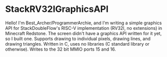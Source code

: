 # StackRV32IGraphicsAPI
Hello! I'm Best_Archer/ProgrammerArchie, and I'm writing a simple graphics API for StackDoubleFlow's RISC-V implementation (RV32I, no extensions) in Minecraft Redstone. The screen didn't have a graphics API written for it yet, so I built one. Supports drawing to individual pixels, drawing lines, and drawing triangles. Written in C, uses no libraries (C standard library or otherwise). Writes to the 32 bit MMIO ports 15 and 16.
